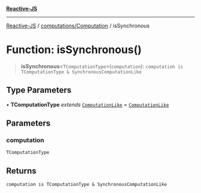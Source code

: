 [**Reactive-JS**](../../../README.md)

***

[Reactive-JS](../../../README.md) / [computations/Computation](../README.md) / isSynchronous

# Function: isSynchronous()

> **isSynchronous**\<`TComputationType`\>(`computation`): `computation is TComputationType & SynchronousComputationLike`

## Type Parameters

• **TComputationType** *extends* [`ComputationLike`](../../interfaces/ComputationLike.md) = [`ComputationLike`](../../interfaces/ComputationLike.md)

## Parameters

### computation

`TComputationType`

## Returns

`computation is TComputationType & SynchronousComputationLike`
